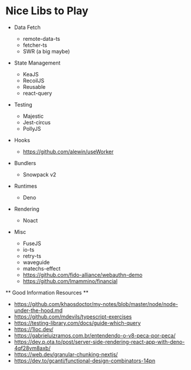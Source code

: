 # Nice Libs to Play

* Data Fetch
  - remote-data-ts
  - fetcher-ts
  - SWR (a big maybe)

* State Management
  - KeaJS
  - RecoilJS
  - Reusable
  - react-query

* Testing
  - Majestic
  - Jest-circus
  - PollyJS

* Hooks
  - https://github.com/alewin/useWorker

* Bundlers
  - Snowpack v2

* Runtimes
  - Deno

* Rendering
  - Noact

* Misc
  - FuseJS
  - io-ts
  - retry-ts
  - waveguide
  - matechs-effect
  - https://github.com/fido-alliance/webauthn-demo
  - https://github.com/lmammino/financial 


** Good Information Resources ** 

* https://github.com/khaosdoctor/my-notes/blob/master/node/node-under-the-hood.md
* https://github.com/mdevils/typescript-exercises
* https://testing-library.com/docs/guide-which-query
* https://1loc.dev/
* https://gabrieluizramos.com.br/entendendo-o-v8-peca-por-peca/
* https://dev.p.ota.to/post/server-side-rendering-react-app-with-deno-4qf28vm8axb/
* https://web.dev/granular-chunking-nextjs/
* https://dev.to/gcanti/functional-design-combinators-14pn
